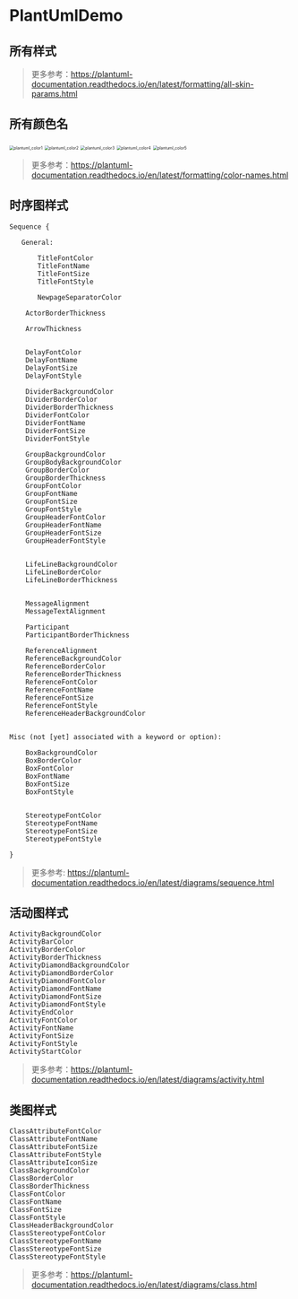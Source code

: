 # PlantUmlDemo

## 所有样式

> 更多参考：https://plantuml-documentation.readthedocs.io/en/latest/formatting/all-skin-params.html

## 所有颜色名

<img src="https://cdn.jsdelivr.net/gh/congwiny/BlogPics@master/plantuml/plantuml_color1%20.png" alt="plantuml_color1" style="zoom:50%;" />
<img src="https://cdn.jsdelivr.net/gh/congwiny/BlogPics@master/plantuml/plantuml_color2%20.png" alt="plantuml_color2" style="zoom:50%;" />
<img src="https://cdn.jsdelivr.net/gh/congwiny/BlogPics@master/plantuml/plantuml_color3%20.png" alt="plantuml_color3" style="zoom:50%;" />
<img src="https://cdn.jsdelivr.net/gh/congwiny/BlogPics@master/plantuml/plantuml_color4%20.png" alt="plantuml_color4" style="zoom:50%;" />
<img src="https://cdn.jsdelivr.net/gh/congwiny/BlogPics@master/plantuml/plantuml_color5%20.png" alt="plantuml_color5" style="zoom:50%;" />

> 更多参考：https://plantuml-documentation.readthedocs.io/en/latest/formatting/color-names.html

## 时序图样式

```
Sequence {

   General:

       TitleFontColor
       TitleFontName
       TitleFontSize
       TitleFontStyle

       NewpageSeparatorColor

    ActorBorderThickness

    ArrowThickness


    DelayFontColor
    DelayFontName
    DelayFontSize
    DelayFontStyle

    DividerBackgroundColor
    DividerBorderColor
    DividerBorderThickness
    DividerFontColor
    DividerFontName
    DividerFontSize
    DividerFontStyle

    GroupBackgroundColor
    GroupBodyBackgroundColor
    GroupBorderColor
    GroupBorderThickness
    GroupFontColor
    GroupFontName
    GroupFontSize
    GroupFontStyle
    GroupHeaderFontColor
    GroupHeaderFontName
    GroupHeaderFontSize
    GroupHeaderFontStyle


    LifeLineBackgroundColor
    LifeLineBorderColor
    LifeLineBorderThickness


    MessageAlignment
    MessageTextAlignment

    Participant
    ParticipantBorderThickness

    ReferenceAlignment
    ReferenceBackgroundColor
    ReferenceBorderColor
    ReferenceBorderThickness
    ReferenceFontColor
    ReferenceFontName
    ReferenceFontSize
    ReferenceFontStyle
    ReferenceHeaderBackgroundColor


Misc (not [yet] associated with a keyword or option):

    BoxBackgroundColor
    BoxBorderColor
    BoxFontColor
    BoxFontName
    BoxFontSize
    BoxFontStyle


    StereotypeFontColor
    StereotypeFontName
    StereotypeFontSize
    StereotypeFontStyle

}
```

>更多参考: https://plantuml-documentation.readthedocs.io/en/latest/diagrams/sequence.html

## 活动图样式

```
ActivityBackgroundColor
ActivityBarColor
ActivityBorderColor
ActivityBorderThickness
ActivityDiamondBackgroundColor
ActivityDiamondBorderColor
ActivityDiamondFontColor
ActivityDiamondFontName
ActivityDiamondFontSize
ActivityDiamondFontStyle
ActivityEndColor
ActivityFontColor
ActivityFontName
ActivityFontSize
ActivityFontStyle
ActivityStartColor
```

>更多参考：https://plantuml-documentation.readthedocs.io/en/latest/diagrams/activity.html

## 类图样式

```
ClassAttributeFontColor
ClassAttributeFontName
ClassAttributeFontSize
ClassAttributeFontStyle
ClassAttributeIconSize
ClassBackgroundColor
ClassBorderColor
ClassBorderThickness
ClassFontColor
ClassFontName
ClassFontSize
ClassFontStyle
ClassHeaderBackgroundColor
ClassStereotypeFontColor
ClassStereotypeFontName
ClassStereotypeFontSize
ClassStereotypeFontStyle
```

> 更多参考：https://plantuml-documentation.readthedocs.io/en/latest/diagrams/class.html